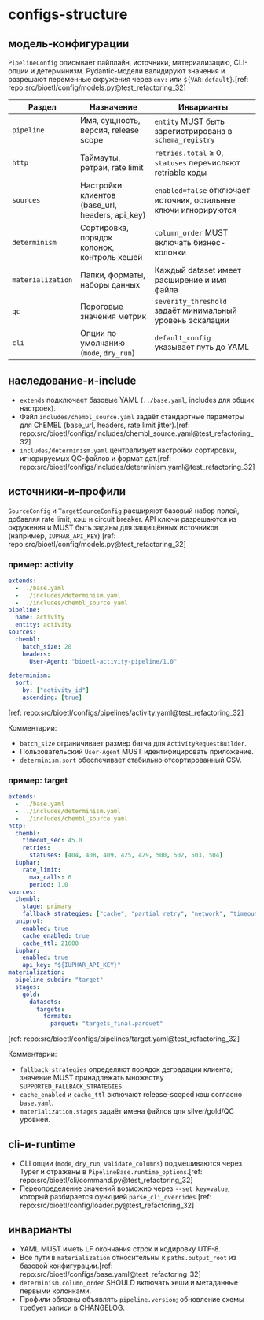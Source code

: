 # configs-structure

## модель-конфигурации
`PipelineConfig` описывает пайплайн, источники, материализацию, CLI-опции и
детерминизм. Pydantic-модели валидируют значения и разрешают переменные
окружения через `env:` или `${VAR:default}`.[ref: repo:src/bioetl/config/models.py@test_refactoring_32]

| Раздел | Назначение | Инварианты |
| --- | --- | --- |
| `pipeline` | Имя, сущность, версия, release scope | `entity` MUST быть зарегистрирована в `schema_registry` |
| `http` | Таймауты, ретраи, rate limit | `retries.total` ≥ 0, `statuses` перечисляют retriable коды |
| `sources` | Настройки клиентов (base_url, headers, api_key) | `enabled=false` отключает источник, остальные ключи игнорируются |
| `determinism` | Сортировка, порядок колонок, контроль хешей | `column_order` MUST включать бизнес-колонки |
| `materialization` | Папки, форматы, наборы данных | Каждый dataset имеет расширение и имя файла |
| `qc` | Пороговые значения метрик | `severity_threshold` задаёт минимальный уровень эскалации |
| `cli` | Опции по умолчанию (`mode`, `dry_run`) | `default_config` указывает путь до YAML |

## наследование-и-include
- `extends` подключает базовые YAML (`../base.yaml`, includes для общих настроек).
- Файл `includes/chembl_source.yaml` задаёт стандартные параметры для ChEMBL
  (base_url, headers, rate limit jitter).[ref: repo:src/bioetl/configs/includes/chembl_source.yaml@test_refactoring_32]
- `includes/determinism.yaml` централизует настройки сортировки, игнорируемых
  QC-файлов и формат дат.[ref: repo:src/bioetl/configs/includes/determinism.yaml@test_refactoring_32]

## источники-и-профили
`SourceConfig` и `TargetSourceConfig` расширяют базовый набор полей, добавляя
rate limit, кэш и circuit breaker. API ключи разрешаются из окружения и MUST
быть заданы для защищённых источников (например, `IUPHAR_API_KEY`).[ref: repo:src/bioetl/config/models.py@test_refactoring_32]

### пример: activity
```yaml
extends:
  - ../base.yaml
  - ../includes/determinism.yaml
  - ../includes/chembl_source.yaml
pipeline:
  name: activity
  entity: activity
sources:
  chembl:
    batch_size: 20
    headers:
      User-Agent: "bioetl-activity-pipeline/1.0"

determinism:
  sort:
    by: ["activity_id"]
    ascending: [true]
```
[ref: repo:src/bioetl/configs/pipelines/activity.yaml@test_refactoring_32]

Комментарии:
- `batch_size` ограничивает размер батча для `ActivityRequestBuilder`.
- Пользовательский `User-Agent` MUST идентифицировать приложение.
- `determinism.sort` обеспечивает стабильно отсортированный CSV.

### пример: target
```yaml
extends:
  - ../base.yaml
  - ../includes/determinism.yaml
  - ../includes/chembl_source.yaml
http:
  chembl:
    timeout_sec: 45.0
    retries:
      statuses: [404, 408, 409, 425, 429, 500, 502, 503, 504]
  iuphar:
    rate_limit:
      max_calls: 6
      period: 1.0
sources:
  chembl:
    stage: primary
    fallback_strategies: ["cache", "partial_retry", "network", "timeout", "5xx"]
  uniprot:
    enabled: true
    cache_enabled: true
    cache_ttl: 21600
  iuphar:
    enabled: true
    api_key: "${IUPHAR_API_KEY}"
materialization:
  pipeline_subdir: "target"
  stages:
    gold:
      datasets:
        targets:
          formats:
            parquet: "targets_final.parquet"
```
[ref: repo:src/bioetl/configs/pipelines/target.yaml@test_refactoring_32]

Комментарии:
- `fallback_strategies` определяют порядок деградации клиента; значение MUST
  принадлежать множеству `SUPPORTED_FALLBACK_STRATEGIES`.
- `cache_enabled` и `cache_ttl` включают release-scoped кэш согласно `base.yaml`.
- `materialization.stages` задаёт имена файлов для silver/gold/QC уровней.

## cli-и-runtime
- CLI опции (`mode`, `dry_run`, `validate_columns`) подмешиваются через Typer и
  отражены в `PipelineBase.runtime_options`.[ref: repo:src/bioetl/cli/command.py@test_refactoring_32]
- Переопределение значений возможно через `--set key=value`, который разбирается
  функцией `parse_cli_overrides`.[ref: repo:src/bioetl/config/loader.py@test_refactoring_32]

## инварианты
- YAML MUST иметь LF окончания строк и кодировку UTF-8.
- Все пути в `materialization` относительны к `paths.output_root` из базовой
  конфигурации.[ref: repo:src/bioetl/configs/base.yaml@test_refactoring_32]
- `determinism.column_order` SHOULD включать хеши и метаданные первыми колонками.
- Профили обязаны объявлять `pipeline.version`; обновление схемы требует записи в
  CHANGELOG.
